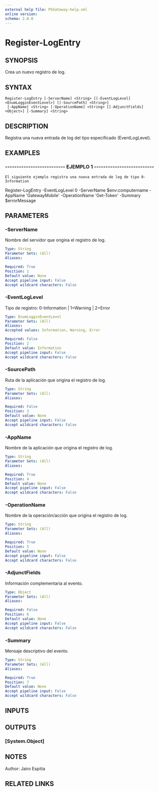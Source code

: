 ```yaml
---
external help file: PSGateway-help.xml
online version: 
schema: 2.0.0
---
```


# Register-LogEntry

## SYNOPSIS
Crea un nuevo registro de log.

## SYNTAX

```
Register-LogEntry [-ServerName] <String> [[-EventLogLevel] <EnumLogginEventLevel>] [[-SourcePath] <String>]
 [-AppName] <String> [-OperationName] <String> [[-AdjunctFields] <Object>] [-Summary] <String>
```

## DESCRIPTION
Registra una nueva entrada de log del tipo especificado (EventLogLevel).

## EXAMPLES

### -------------------------- EJEMPLO 1 --------------------------
```
El siguiente ejemplo registra una nueva entrada de log de tipo 0-Information
```

Register-LogEntry -EventLogLevel 0 -ServerName $env:computername -AppName 'GatewayMobile' -OperationName 'Get-Token'  -Summary $errorMessage

## PARAMETERS

### -ServerName
Nombre del servidor que origina el registro de log.

```yaml
Type: String
Parameter Sets: (All)
Aliases: 

Required: True
Position: 1
Default value: None
Accept pipeline input: False
Accept wildcard characters: False
```

### -EventLogLevel
Tipo de registro: 0-Information | 1=Warning | 2=Error

```yaml
Type: EnumLogginEventLevel
Parameter Sets: (All)
Aliases: 
Accepted values: Information, Warning, Error

Required: False
Position: 2
Default value: Information
Accept pipeline input: False
Accept wildcard characters: False
```

### -SourcePath
Ruta de la aplicación que origina el registro de log.

```yaml
Type: String
Parameter Sets: (All)
Aliases: 

Required: False
Position: 3
Default value: None
Accept pipeline input: False
Accept wildcard characters: False
```

### -AppName
Nombre de la aplicación que origina el registro de log.

```yaml
Type: String
Parameter Sets: (All)
Aliases: 

Required: True
Position: 4
Default value: None
Accept pipeline input: False
Accept wildcard characters: False
```

### -OperationName
Nombre de la operación/acción que origina el registro de log.

```yaml
Type: String
Parameter Sets: (All)
Aliases: 

Required: True
Position: 5
Default value: None
Accept pipeline input: False
Accept wildcard characters: False
```

### -AdjunctFields
Información complementaria al evento.

```yaml
Type: Object
Parameter Sets: (All)
Aliases: 

Required: False
Position: 6
Default value: None
Accept pipeline input: False
Accept wildcard characters: False
```

### -Summary
Mensaje descriptivo del evento.

```yaml
Type: String
Parameter Sets: (All)
Aliases: 

Required: True
Position: 7
Default value: None
Accept pipeline input: False
Accept wildcard characters: False
```

## INPUTS

## OUTPUTS

### [System.Object]

## NOTES
Author: Jairo Espitia

## RELATED LINKS

